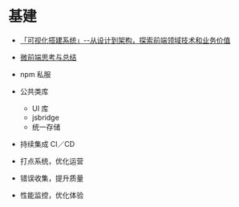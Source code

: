 # 基建

- [「可视化搭建系统」--从设计到架构，探索前端领域技术和业务价值](https://mp.weixin.qq.com/s/eMggtuTPf4HT33QZINlP_Q)
- [微前端思考与总结](https://mp.weixin.qq.com/s/YTiJ4UBgZs2om2SI6TUcmQ)

- npm 私服
- 公共类库
  - UI 库
  - jsbridge
  - 统一存储
- 持续集成 CI／CD
- 打点系统，优化运营
- 错误收集，提升质量
- 性能监控，优化体验
